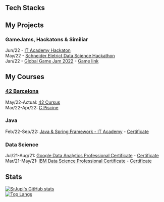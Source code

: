 # 

## Tech Stacks

## My Projects

### GameJams, Hackatons & Similiar  

Jun/22 - [IT Academy Hackaton](https://github.com/SrJupi/hackaton-itacademy)  
May/22 - [Schneider Eletrict Data Science Hackathon](https://github.com/SrJupi/Schneider-Eletrict-Hackathon)  
Jan/22 - [Global Game Jam 2022](https://github.com/antoniojesusnc/ggj22) - [Game link](https://gamejolt.com/games/BiSanic/686165)  

## My Courses

### [42 Barcelona](https://github.com/SrJupi/42-Barcelona)  

May/22-Actual: [42 Cursus](https://github.com/SrJupi/42-Barcelona#42-cursus)  
Mar/22-Apr/22: [C Piscine](https://github.com/SrJupi/42-Barcelona#c-piscine)  

### Java
Feb/22-Sep/22: [Java & Spring Framework - IT Academy](https://github.com/SrJupi/IT-Academy) - [Certificate](https://certtun.vottun.com/badgedetail?id=a6c4ddc0-0585-44ad-9478-ad4d7d4f7122)

### Data Science
Jul/21-Aug/21: [Google Data Analytics Professional Certificate](https://www.kaggle.com/code/lucassulzbachrilho/google-data-analytics-capstone-project-case-1) - [Certificate](https://www.credly.com/badges/fa933971-b23b-45ab-919d-789be321efa7/public_url)  
Mar/21-May/21: [IBM Data Science Professional Certificate](https://github.com/SrJupi/Applied-Data-Science-Capstone) - [Certificate](https://www.credly.com/badges/94901912-219f-4a47-8032-5903e57e6159/public_url)


## Stats

[![SrJupi's GitHub stats](https://github-readme-stats.vercel.app/api?username=SrJupi)](https://github.com/anuraghazra/github-readme-stats)  
[![Top Langs](https://github-readme-stats.vercel.app/api/top-langs/?username=SrJupi&layout=compact&langs_count=5&hide=jupyter%20notebook)](https://github.com/anuraghazra/github-readme-stats)
